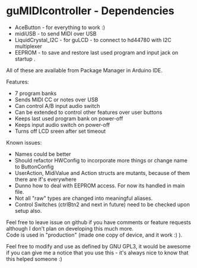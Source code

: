 # guMIDIcontroller - Dependencies  
* AceButton - for everything to work :)
* midiUSB - to send MIDI over USB
* LiquidCrystal_I2C - for guLCD - to connect to hd44780 with I2C multiplexer
* EEPROM - to save and restore last used program and input jack on startup .  

All of these are available from Package Manager in Arduino IDE.  

Features:  
* 7 program banks
* Sends MIDI CC or notes over USB
* Can control A/B input audio switch
* Can be extended to control other features over user buttons
* Keeps last used program bank on power-off
* Keeps input audio switch on power-off
* Turns off LCD sreen after set timeout

Known issues:  
* Names could be better  
* Should refactor HWConfig to incorporate more things or change name to ButtonConfig  
* UserAction, MidiValue and Action structs are mutants, because of them there are if's everywhere  
* Dunno how to deal with EEPROM access. For now its handled in main file. 
* Not all "raw" types are changed into meaningful aliases.
* Control Switches (ctrlBtn2 and next in future) need to be checked upon setup also.

Feel free to leave issue on github if you have comments or feature requests although I don't plan on developing this much more.  
Code is used in "production" (made one copy of device, and it work :) ).  

Feel free to modify and use as defined by GNU GPL3, it would be awesome if you can give me a notice that you use this - it's always nice to know that this helped someone :)